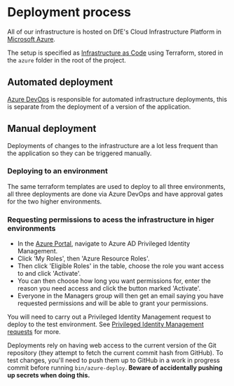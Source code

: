 # Deployment process

All of our infrastructure is hosted on DfE's Cloud Infrastructure Platform in
[Microsoft Azure][azure].

The setup is specified as [Infrastructure as Code][iac] using Terraform, stored
in the `azure` folder in the root of the project.

## Automated deployment

[Azure DevOps](https://dev.azure.com/dfe-ssp/S118-Teacher-Payments-Service) is
responsible for automated infrastructure deployments, this is separate from the
deployment of a version of the application.

## Manual deployment

Deployments of changes to the infrastructure are a lot less frequent than the
application so they can be triggered manually.

### Deploying to an environment

The same terraform templates are used to deploy to all three environments, all
three deployments are done via Azure DevOps and have approval gates for the two
higher environments.

### Requesting permissions to acess the infrastructure in higer environments

- In the [Azure Portal][azure_portal], navigate to Azure AD Privileged Identity
  Management.
- Click 'My Roles', then 'Azure Resource Roles'.
- Then click 'Eligible Roles' in the table, choose the role you want access to
  and click 'Activate'.
- You can then choose how long you want permissions for, enter the reason you
  need access and click the button marked 'Activate'.
- Everyone in the Managers group will then get an email saying you have
  requested permissions and will be able to grant your permissions.

You will need to carry out a Privileged Identity Management request to deploy to
the test environment. See
[Privileged Identity Management requests](https://dfedigital.atlassian.net/wiki/spaces/TP/pages/1192624202/Privileged+Identity+Management+requests)
for more.

Deployments rely on having web access to the current version of the Git
repository (they attempt to fetch the current commit hash from GitHub). To test
changes, you'll need to push them up to GitHub in a work in progress commit
before running `bin/azure-deploy`. **Beware of accidentally pushing up secrets
when doing this.**

[azure]: https://azure.microsoft.com/en-gb/
[iac]: https://en.wikipedia.org/wiki/Infrastructure_as_code
[arm]: https://azure.microsoft.com/en-gb/resources/templates/
[building_blocks]: https://github.com/DFE-Digital/bat-platform-building-blocks
[azure_portal]: https://portal.azure.com/
